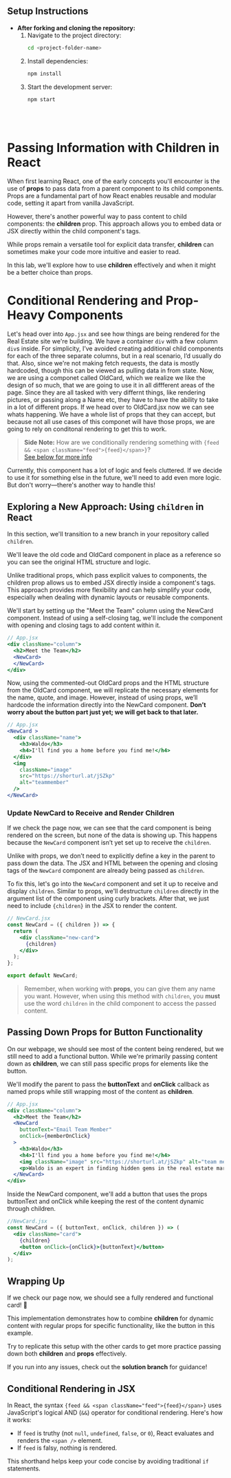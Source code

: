 ## Setup Instructions

- **After forking and cloning the repository:**
  1. Navigate to the project directory:
     ```bash
     cd <project-folder-name>
     ```
  2. Install dependencies:
     ```bash
     npm install
     ```
  3. Start the development server:
     ```bash
     npm start
     ```
<br><br/>
# **Passing Information with Children in React**

When first learning React, one of the early concepts you'll encounter is the use of **props** to pass data from a parent component to its child components. Props are a fundamental part of how React enables reusable and modular code, setting it apart from vanilla JavaScript.

However, there's another powerful way to pass content to child components: the **children** prop. This approach allows you to embed data or JSX directly within the child component's tags. 

While props remain a versatile tool for explicit data transfer, **children** can sometimes make your code more intuitive and easier to read.

In this lab, we'll explore how to use **children** effectively and when it might be a better choice than props.

# **Conditional Rendering and Prop-Heavy Components**

Let's head over into `App.jsx` and see how things are being rendered for the Real Estate site we're building. We have a container `div` with a few column `div`s inside. For simplicity, I’ve avoided creating additional child components for each of the three separate columns, but in a real scenario, I’d usually do that. Also, since we're not making fetch requests, the data is mostly hardcoded, though this can be viewed as pulling data in from state.
Now, we are using a componet called OldCard, which we realize we like the design of so much, that we are going to use it in all diffferent areas of the page. Since they are all tasked with very differnt things, like rendering pictures, or passing along a Name etc, they have to have the ability to take in a lot of different props. 
If we head over to OldCard.jsx now we can see whats happening. We have a whole list of props that they can accept, but because not all use cases of this componet will have those props, we are going to rely on conditonal rendering to get this to work.

> **Side Note:** How are we conditionally rendering something with `{feed && <span className="feed">{feed}</span>}`?   
> [See below for more info](#conditional-rendering-in-jsx)

Currently, this component has a lot of logic and feels cluttered. If we decide to use it for something else in the future, we'll need to add even more logic. But don't worry—there's another way to handle this!

## Exploring a New Approach: Using `children` in React

In this section, we'll transition to a new branch in your repository called `children`.

We'll leave the old code and OldCard component in place as a reference so you can see the original HTML structure and logic.

Unlike traditional props, which pass explicit values to components, the children prop allows us to embed JSX directly inside a component's tags. This approach provides more flexibility and can help simplify your code, especially when dealing with dynamic layouts or reusable components.

We'll start by setting up the "Meet the Team" column using the NewCard component. Instead of using a self-closing tag, we'll include the component with opening and closing tags to add content within it.

```jsx
// App.jsx
<div className="column">
  <h2>Meet the Team</h2>
  <NewCard>
  </NewCard>
</div>
```

Now, using the commented-out OldCard props and the HTML structure from the OldCard component, we will replicate the necessary elements for the name, quote, and image. However, instead of using props, we’ll hardcode the information directly into the NewCard component.
**Don’t worry about the button part just yet; we will get back to that later.**

```jsx
// App.jsx
<NewCard >
  <div className="name">
    <h3>Waldo</h3>
    <h4>I'll find you a home before you find me!</h4>
  </div>
  <img
    className="image"
    src="https://shorturl.at/jSZkp"
    alt="teammember"
  />
</NewCard>
```

### Update NewCard to Receive and Render Children

If we check the page now, we can see that the card component is being rendered on the screen, but none of the data is showing up. This happens because the `NewCard` component isn’t yet set up to receive the `children`.

Unlike with props, we don’t need to explicitly define a key in the parent to pass down the data. The JSX and HTML between the opening and closing tags of the `NewCard` component are already being passed as `children`.

To fix this, let's go into the `NewCard` component and set it up to receive and display `children`. Similar to props, we'll destructure `children` directly in the argument list of the component using curly brackets. After that, we just need to include `{children}` in the JSX to render the content.

```jsx
// NewCard.jsx
const NewCard = ({ children }) => {
  return (
    <div className="new-card">
      {children}
    </div>
  );
};

export default NewCard;
```


>Remember, when working with **props**, you can give them any name you want. However, when using this method with `children`, you **must** use the word `children` in the child component to access the passed content.

## Passing Down Props for Button Functionality

On our webpage, we should see most of the content being rendered, but we still need to add a functional button. While we're primarily passing content down as **children**, we can still pass specific props for elements like the button.

We'll modify the parent to pass the **buttonText** and **onClick** callback as named props while still wrapping most of the content as **children**.

```jsx
// App.jsx
<div className="column">
  <h2>Meet the Team</h2>
  <NewCard
    buttonText="Email Team Member"
    onClick={memberOnClick}
  >
    <h3>Waldo</h3>
    <h4>I'll find you a home before you find me!</h4>
    <img className="image" src="https://shorturl.at/jSZkp" alt="team member" />
    <p>Waldo is an expert in finding hidden gems in the real estate market.</p>
  </NewCard>
</div>
```

Inside the NewCard component, we'll add a button that uses the props buttonText and onClick while keeping the rest of the content dynamic through children.

```jsx
//NewCard.jsx
const NewCard = ({ buttonText, onClick, children }) => (
  <div className="card">
    {children}
    <button onClick={onClick}>{buttonText}</button>
  </div>
);
```

## Wrapping Up

If we check our page now, we should see a fully rendered and functional card! 🎉 

This implementation demonstrates how to combine **children** for dynamic content with regular props for specific functionality, like the button in this example. 

Try to replicate this setup with the other cards to get more practice passing down both **children** and **props** effectively.

If you run into any issues, check out the **solution branch** for guidance!


## Conditional Rendering in JSX

In React, the syntax `{feed && <span className="feed">{feed}</span>}` uses JavaScript's logical AND (`&&`) operator for conditional rendering. Here's how it works:

- If `feed` is truthy (not `null`, `undefined`, `false`, or `0`), React evaluates and renders the `<span />` element.
- If `feed` is falsy, nothing is rendered.

This shorthand helps keep your code concise by avoiding traditional `if` statements. 
